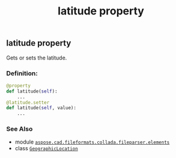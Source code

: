 ﻿---
title: latitude property
second_title: Aspose.CAD for Python via .NET API References
description: 
type: docs
weight: 40
url: /aspose.cad.fileformats.collada.fileparser.elements/geographiclocation/latitude/
is_root: false
---

## latitude property


Gets or sets the latitude.
### Definition:
```python
@property
def latitude(self):
    ...
@latitude.setter
def latitude(self, value):
    ...
```

### See Also
* module [`aspose.cad.fileformats.collada.fileparser.elements`](../../)
* class [`GeographicLocation`](/cad/python-net/aspose.cad.fileformats.collada.fileparser.elements/geographiclocation)
